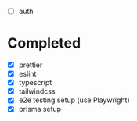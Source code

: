 - [ ] auth

# Completed

- [x] prettier
- [x] eslint
- [x] typescript
- [x] tailwindcss
- [x] e2e testing setup (use Playwright)
- [x] prisma setup

